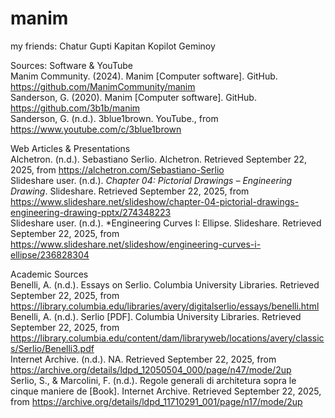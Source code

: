 # manim

my friends:
Chatur Gupti
Kapitan Kopilot
Geminoy

Sources:
Software & YouTube  
Manim Community. (2024). Manim [Computer software]. GitHub. https://github.com/ManimCommunity/manim  
Sanderson, G. (2020). Manim [Computer software]. GitHub. https://github.com/3b1b/manim  
Sanderson, G. (n.d.). 3blue1brown. YouTube., from https://www.youtube.com/c/3blue1brown  

Web Articles & Presentations  
Alchetron. (n.d.). Sebastiano Serlio. Alchetron. Retrieved September 22, 2025, from https://alchetron.com/Sebastiano-Serlio  
Slideshare user. (n.d.). *Chapter 04: Pictorial Drawings – Engineering Drawing*. Slideshare. Retrieved September 22, 2025, from https://www.slideshare.net/slideshow/chapter-04-pictorial-drawings-engineering-drawing-pptx/274348223  
Slideshare user. (n.d.). *Engineering Curves I: Ellipse. Slideshare. Retrieved September 22, 2025, from https://www.slideshare.net/slideshow/engineering-curves-i-ellipse/236828304  

Academic Sources  
Benelli, A. (n.d.). Essays on Serlio. Columbia University Libraries. Retrieved September 22, 2025, from https://library.columbia.edu/libraries/avery/digitalserlio/essays/benelli.html  
Benelli, A. (n.d.). Serlio [PDF]. Columbia University Libraries. Retrieved September 22, 2025, from https://library.columbia.edu/content/dam/libraryweb/locations/avery/classics/Serlio/Benelli3.pdf  
Internet Archive. (n.d.). NA. Retrieved September 22, 2025, from https://archive.org/details/ldpd_12050504_000/page/n47/mode/2up  
Serlio, S., & Marcolini, F. (n.d.). Regole generali di architetura sopra le cinque maniere de [Book]. Internet Archive. Retrieved September 22, 2025, from https://archive.org/details/ldpd_11710291_001/page/n17/mode/2up  
